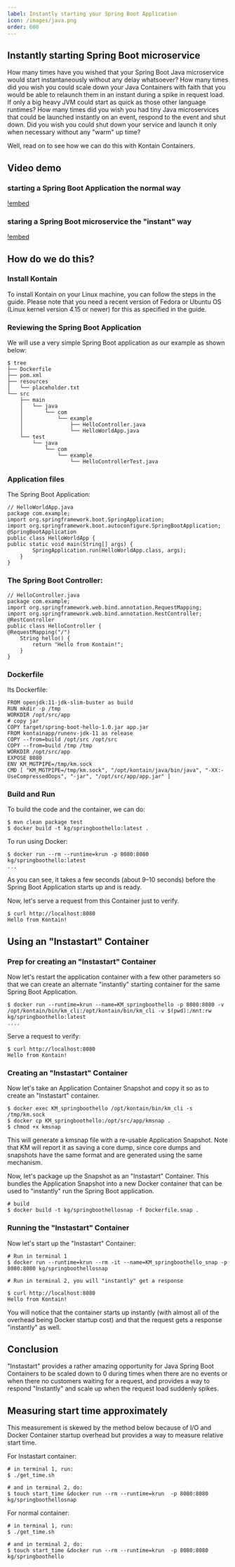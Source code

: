 ```yaml
---
label: Instantly starting your Spring Boot Application
icon: /images/java.png
order: 600
---
```


## Instantly starting Spring Boot microservice
How many times have you wished that your Spring Boot Java microservice would start instantaneously without any delay whatsoever? How many times did you wish you could scale down your Java Containers with faith that you would be able to relaunch them in an instant during a spike in request load.
If only a big heavy JVM could start as quick as those other language runtimes?
How many times did you wish you had tiny Java microservices that could be launched instantly on an event, respond to the event and shut down.
Did you wish you could shut down your service and launch it only when necessary without any "warm" up time?

Well, read on to see how we can do this with Kontain Containers.

## Video demo
### starting a Spring Boot Application the normal way
[!embed](https://youtu.be/jrg8mRHrafI)

### staring a Spring Boot microservice the "instant" way
[!embed](https://youtu.be/bwgVp1Hpybo)

## How do we do this?
### Install Kontain
To install Kontain on your Linux machine, you can follow the steps in the guide. Please note that you need a recent version of Fedora or Ubuntu OS (Linux kernel version 4.15 or newer) for this as specified in the guide.

### Reviewing the Spring Boot Application
We will use a very simple Spring Boot application as our example as shown below:

```
$ tree
├── Dockerfile
├── pom.xml
├── resources
│   └── placeholder.txt
└── src
    ├── main
    │   └── java
    │       └── com
    │           └── example
    │               ├── HelloController.java
    │               └── HelloWorldApp.java
    └── test
        └── java
            └── com
                └── example
                    └── HelloControllerTest.java
```

### Application files
The Spring Boot Application:

```
// HelloWorldApp.java
package com.example;
import org.springframework.boot.SpringApplication;
import org.springframework.boot.autoconfigure.SpringBootApplication;
@SpringBootApplication
public class HelloWorldApp {
public static void main(String[] args) {
        SpringApplication.run(HelloWorldApp.class, args);
    }
}
```

### The Spring Boot Controller:

```
// HelloController.java
package com.example;
import org.springframework.web.bind.annotation.RequestMapping;
import org.springframework.web.bind.annotation.RestController;
@RestController
public class HelloController {
@RequestMapping("/")
    String hello() {
        return "Hello from Kontain!";
    }
}
```

### Dockerfile
Its Dockerfile:

```
FROM openjdk:11-jdk-slim-buster as build
RUN mkdir -p /tmp
WORKDIR /opt/src/app
# copy jar
COPY target/spring-boot-hello-1.0.jar app.jar
FROM kontainapp/runenv-jdk-11 as release
COPY --from=build /opt/src /opt/src
COPY --from=build /tmp /tmp
WORKDIR /opt/src/app
EXPOSE 8080
ENV KM_MGTPIPE=/tmp/km.sock
CMD [ "KM_MGTPIPE=/tmp/km.sock", "/opt/kontain/java/bin/java", "-XX:-UseCompressedOops", "-jar", "/opt/src/app/app.jar" ]
```

### Build and Run
To build the code and the container, we can do:

```
$ mvn clean package test
$ docker build -t kg/springboothello:latest .
```

To run using Docker:

```
$ docker run --rm --runtime=krun -p 8080:8080  kg/springboothello:latest
...

```

As you can see, it takes a few seconds (about 9–10 seconds) before the Spring Boot Application starts up and is ready.

Now, let's serve a request from this Container just to verify.

```
$ curl http://localhost:8080
Hello from Kontain!
```

## Using an "Instastart" Container
### Prep for creating an "Instastart" Container
Now let's restart the application container with a few other parameters so that we can create an alternate "instantly" starting container for the same Spring Boot Application.

```
$ docker run --runtime=krun --name=KM_springboothello -p 8080:8080 -v /opt/kontain/bin/km_cli:/opt/kontain/bin/km_cli -v $(pwd):/mnt:rw kg/springboothello:latest
....
```

Serve a request to verify:

```
$ curl http://localhost:8080
Hello from Kontain!
```

### Creating an "Instastart" Container
Now let's take an Application Container Snapshot and copy it so as to create an "Instastart" container.

```
$ docker exec KM_springboothello /opt/kontain/bin/km_cli -s /tmp/km.sock
$ docker cp KM_springboothello:/opt/src/app/kmsnap .
$ chmod +x kmsnap
```

This will generate a kmsnap file with a re-usable Application Snapshot. Note that KM will report it as saving a core dump, since core dumps and snapshots have the same format and are generated using the same mechanism.

Now, let's package up the Snapshot as an "Instastart" Container. This bundles the Application Snapshot into a new Docker container that can be used to "instantly" run the Spring Boot application.

```
# build
$ docker build -t kg/springboothellosnap -f Dockerfile.snap .
```

### Running the "Instastart" Container
Now let's start up the "Instastart" Container:

```
# Run in terminal 1
$ docker run --runtime=krun --rm -it --name=KM_springboothello_snap -p 8080:8080 kg/springboothellosnap

# Run in terminal 2, you will "instantly" get a response

$ curl http://localhost:8080
Hello from Kontain!
```

You will notice that the container starts up instantly (with almost all of the overhead being Docker startup cost) and that the request gets a response "instantly" as well.

## Conclusion
"Instastart" provides a rather amazing opportunity for Java Spring Boot Containers to be scaled down to 0 during times when there are no events or when there no customers waiting for a request, and provides a way to respond "Instantly" and scale up when the request load suddenly spikes.

## Measuring start time approximately
This measurement is skewed by the method below because of I/O and Docker Container startup overhead but provides a way to measure relative start time.

For Instastart container:

```
# in terminal 1, run:
$ ./get_time.sh
```

```
# and in terminal 2, do:
$ touch start_time &docker run --rm --runtime=krun  -p 8080:8080  kg/springboothellosnap
```

For normal container:

```
# in terminal 1, run:
$ ./get_time.sh
```

```
# and in terminal 2, do:
$ touch start_time &docker run --rm --runtime=krun  -p 8080:8080  kg/springboothello
```
